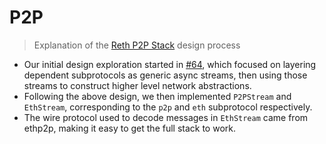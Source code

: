 # P2P

> Explanation of the [Reth P2P Stack](../../crates/net/p2p) design process

* Our initial design exploration started in [#64](https://github.com/foundry-rs/reth/issues/64), which focused on layering dependent subprotocols as generic async streams, then using those streams to construct higher level network abstractions.
* Following the above design, we then implemented `P2PStream` and `EthStream`, corresponding to the `p2p` and `eth` subprotocol respectively.
* The wire protocol used to decode messages in `EthStream` came from ethp2p, making it easy to get the full stack to work.
